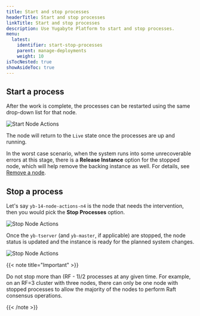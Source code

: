 ```yaml
---
title: Start and stop processes
headerTitle: Start and stop processes
linkTitle: Start and stop processes
description: Use Yugabyte Platform to start and stop processes.
menu:
  latest:
    identifier: start-stop-processes
    parent: manage-deployments
    weight: 10
isTocNested: true
showAsideToc: true
---
```


## Start a process

After the work is complete, the processes can be restarted using the same drop-down list for that node.

![Start Node Actions](/images/ee/node-actions-start.png)

The node will return to the `Live` state once the processes are up and running.

In the worst case scenario, when the system runs into some unrecoverable errors at this stage, there is a **Release Instance** option for the stopped node, which will help remove the backing instance as well. For details, see [Remove a node](../remove-nodes/).

## Stop a process

Let's say `yb-14-node-actions-n4` is the node that needs the intervention, then you would pick the **Stop Processes** option.

![Stop Node Actions](/images/ee/node-actions-stop.png)

Once the `yb-tserver` (and `yb-master`, if applicable) are stopped, the node status is updated and the instance is ready for the planned system changes.

![Stop Node Actions](/images/ee/node-actions-stopped.png)

{{< note title="Important" >}}

Do not stop more than (RF - 1)/2 processes at any given time. For example, on an RF=3 cluster with three nodes, there can only be one node with stopped processes to allow the majority of the nodes to perform Raft consensus operations.

{{< /note >}}

